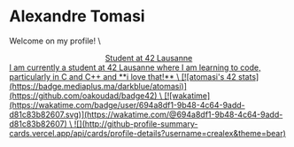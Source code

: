 # Alexandre Tomasi
Welcome on my profile! \
<div align="center">
  <a href="https://media1.tenor.com/m/pvFJwncehzIAAAAC/hello-there-private-from-penguins-of-madagascar.gif">
</div>
<center>Student at 42 Lausanne</center>
I am currently a student at 42 Lausanne where I am learning to code, particularly in C and C++ and **i love that!** \
[![atomasi's 42 stats](https://badge.mediaplus.ma/darkblue/atomasi)](https://github.com/oakoudad/badge42) \
[![wakatime](https://wakatime.com/badge/user/694a8df1-9b48-4c64-9add-d81c83b82607.svg)](https://wakatime.com/@694a8df1-9b48-4c64-9add-d81c83b82607) \
![](http://github-profile-summary-cards.vercel.app/api/cards/profile-details?username=crealex&theme=bear)



